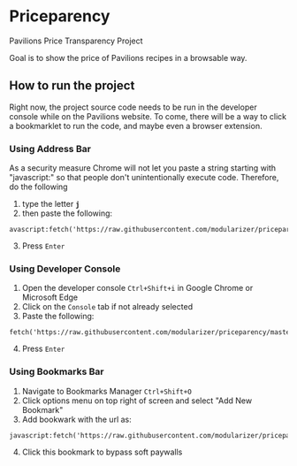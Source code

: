 # Priceparency
Pavilions Price Transparency Project

Goal is to show the price of Pavilions recipes in a browsable way.


## How to run the project
Right now, the project source code needs to be run in the developer console while on the Pavilions website.
To come, there will be a way to click a bookmarklet to run the code, and maybe even a browser extension.

 ### Using Address Bar
 As a security measure Chrome will not let you paste a string starting with "javascript:" so that people don't unintentionally execute code. Therefore, do the following
 
1. type the letter **`j`**
2.  then paste the following:

```
avascript:fetch('https://raw.githubusercontent.com/modularizer/priceparency/master/priceparency.js').then(r=>r.text()).then(t=>eval(t))
```

3. Press `Enter`
		
###  Using Developer Console
1.  Open the developer console `Ctrl+Shift+i` in Google Chrome or Microsoft Edge
2. Click on the `Console` tab if not already selected
3. Paste the following:
```
fetch('https://raw.githubusercontent.com/modularizer/priceparency/master/priceparency.js').then(r=>r.text()).then(t=>eval(t))
```
4. Press `Enter`

### Using Bookmarks Bar
1. Navigate to Bookmarks Manager `Ctrl+Shift+O`
2. Click options menu on top right of screen and select "Add New Bookmark"
3. Add bookwark with the url as:
```
javascript:fetch('https://raw.githubusercontent.com/modularizer/priceparency/master/priceparency.js').then(r=>r.text()).then(t=>eval(t))
```

4. Click this bookmark to bypass soft paywalls